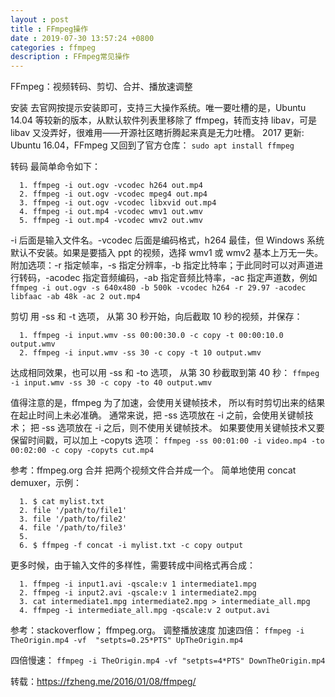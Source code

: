 ```yaml
---
layout : post
title : FFmpeg操作
date : 2019-07-30 13:57:24 +0800
categories : ffmpeg
description : FFmpeg常见操作
---
```


FFmpeg：视频转码、剪切、合并、播放速调整

安装
去官网按提示安装即可，支持三大操作系统。唯一要吐槽的是，Ubuntu 14.04 等较新的版本，从默认软件列表里移除了 ffmpeg，转而支持 libav，可是 libav 又没弄好，很难用——开源社区瞎折腾起来真是无力吐槽。
2017 更新: Ubuntu 16.04，FFmpeg 又回到了官方仓库：
`sudo apt install ffmpeg`

转码
最简单命令如下：
```$xslt
  1. ffmpeg -i out.ogv -vcodec h264 out.mp4
  2. ffmpeg -i out.ogv -vcodec mpeg4 out.mp4
  3. ffmpeg -i out.ogv -vcodec libxvid out.mp4
  4. ffmpeg -i out.mp4 -vcodec wmv1 out.wmv
  5. ffmpeg -i out.mp4 -vcodec wmv2 out.wmv
```

-i 后面是输入文件名。-vcodec 后面是编码格式，h264 最佳，但 Windows 系统默认不安装。如果是要插入 ppt 的视频，选择 wmv1 或 wmv2 基本上万无一失。
附加选项：-r 指定帧率，-s 指定分辨率，-b 指定比特率；于此同时可以对声道进行转码，-acodec 指定音频编码，-ab 指定音频比特率，-ac 指定声道数，例如
`ffmpeg -i out.ogv -s 640x480 -b 500k -vcodec h264 -r 29.97 -acodec libfaac -ab 48k -ac 2 out.mp4`

剪切
用 -ss 和 -t 选项， 从第 30 秒开始，向后截取 10 秒的视频，并保存：
```
  1. ffmpeg -i input.wmv -ss 00:00:30.0 -c copy -t 00:00:10.0 output.wmv
  2. ffmpeg -i input.wmv -ss 30 -c copy -t 10 output.wmv
```
达成相同效果，也可以用 -ss 和 -to 选项， 从第 30 秒截取到第 40 秒：
`ffmpeg -i input.wmv -ss 30 -c copy -to 40 output.wmv`

值得注意的是，ffmpeg 为了加速，会使用关键帧技术， 所以有时剪切出来的结果在起止时间上未必准确。 通常来说，把 -ss 选项放在 -i 之前，会使用关键帧技术； 把 -ss 选项放在 -i 之后，则不使用关键帧技术。 如果要使用关键帧技术又要保留时间戳，可以加上 -copyts 选项：
`ffmpeg -ss 00:01:00 -i video.mp4 -to 00:02:00 -c copy -copyts cut.mp4`

参考：ffmpeg.org
合并
把两个视频文件合并成一个。
简单地使用 concat demuxer，示例：
```
  1. $ cat mylist.txt
  2. file '/path/to/file1'
  3. file '/path/to/file2'
  4. file '/path/to/file3'
  5.  
  6. $ ffmpeg -f concat -i mylist.txt -c copy output
```
更多时候，由于输入文件的多样性，需要转成中间格式再合成：
```
  1. ffmpeg -i input1.avi -qscale:v 1 intermediate1.mpg
  2. ffmpeg -i input2.avi -qscale:v 1 intermediate2.mpg
  3. cat intermediate1.mpg intermediate2.mpg > intermediate_all.mpg
  4. ffmpeg -i intermediate_all.mpg -qscale:v 2 output.avi
```
参考：stackoverflow； ffmpeg.org。
调整播放速度
加速四倍：
`ffmpeg -i TheOrigin.mp4 -vf  "setpts=0.25*PTS" UpTheOrigin.mp4`

四倍慢速：
`ffmpeg -i TheOrigin.mp4 -vf "setpts=4*PTS" DownTheOrigin.mp4`


转载：https://fzheng.me/2016/01/08/ffmpeg/